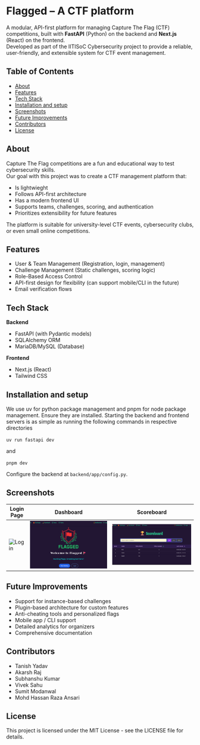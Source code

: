 # Flagged – A CTF platform

A modular, API-first platform for managing Capture The Flag (CTF) competitions, built with **FastAPI** (Python) on the backend and **Next.js** (React) on the frontend.  
Developed as part of the IITISoC Cybersecurity project to provide a reliable, user-friendly, and extensible system for CTF event management.


## Table of Contents
- [About](#about)
- [Features](#features)
- [Tech Stack](#tech-stack)
- [Installation and setup](#installation-and-setup)
- [Screenshots](#screenshots)
- [Future Improvements](#future-improvements)
- [Contributors](#contributors)
- [License](#license)


## About <a name="about"></a>

Capture The Flag competitions are a fun and educational way to test cybersecurity skills.  
Our goal with this project was to create a CTF management platform that:
- Is lightwieght
- Follows API-first architecture
- Has a modern frontend UI
- Supports teams, challenges, scoring, and authentication
- Prioritizes extensibility for future features

The platform is suitable for university-level CTF events, cybersecurity clubs, or even small online competitions.


## Features <a name="features"></a>

- User & Team Management (Registration, login, management)
- Challenge Management (Static challenges, scoring logic)
- Role-Based Access Control
- API-first design for flexibility (can support mobile/CLI in the future)
- Email verification flows


## Tech Stack <a name="tech-stack"></a>

**Backend**
- FastAPI (with Pydantic models)
- SQLAlchemy ORM
- MariaDB/MySQL (Database)

**Frontend**
- Next.js (React)
- Tailwind CSS


## Installation and setup <a name="installation-and-setup"></a>

We use uv for python package management and pnpm for node package management. Ensure they are installed. Starting the backend and frontend servers is as simple as running the following commands in respective directories

`uv run fastapi dev`

and

`pnpm dev`

Configure the backend at `backend/app/config.py`.


## Screenshots <a name="screenshots"></a>

| Login Page | Dashboard | Scoreboard |
|------------|-----------|------------|
| ![Login](gallery/login.png) | ![Dashboard](gallery/dashboard.png) | ![Scoreboard](gallery/scoreboard.png) |


## Future Improvements <a name="future-improvements"></a>

- Support for instance-based challenges
- Plugin-based architecture for custom features
- Anti-cheating tools and personalized flags
- Mobile app / CLI support
- Detailed analytics for organizers
- Comprehensive documentation


## Contributors <a name="contributors"></a>

- Tanish Yadav
- Akarsh Raj
- Subhanshu Kumar
- Vivek Sahu
- Sumit Modanwal
- Mohd Hassan Raza Ansari


## License <a name="license"></a>

This project is licensed under the MIT License - see the LICENSE file for details.
